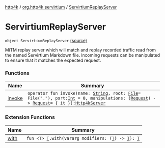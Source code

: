 [http4k](../../index.md) / [org.http4k.servirtium](../index.md) / [ServirtiumReplayServer](./index.md)

# ServirtiumReplayServer

`object ServirtiumReplayServer` [(source)](https://github.com/http4k/http4k/blob/master/http4k-testing-servirtium/src/main/kotlin/org/http4k/servirtium/ServirtiumReplayServer.kt#L16)

MiTM replay server which will match and replay recorded traffic read from the named Servirtium Markdown file.
Incoming requests can be manipulated to ensure that it matches the expected request.

### Functions

| Name | Summary |
|---|---|
| [invoke](invoke.md) | `operator fun invoke(name: `[`String`](https://kotlinlang.org/api/latest/jvm/stdlib/kotlin/-string/index.html)`, root: `[`File`](https://docs.oracle.com/javase/9/docs/api/java/io/File.html)` = File("."), port: `[`Int`](https://kotlinlang.org/api/latest/jvm/stdlib/kotlin/-int/index.html)` = 0, manipulations: (`[`Request`](../../org.http4k.core/-request/index.md)`) -> `[`Request`](../../org.http4k.core/-request/index.md)` = { it }): `[`Http4kServer`](../../org.http4k.server/-http4k-server/index.md) |

### Extension Functions

| Name | Summary |
|---|---|
| [with](../../org.http4k.core/with.md) | `fun <T> `[`T`](../../org.http4k.core/with.md#T)`.with(vararg modifiers: (`[`T`](../../org.http4k.core/with.md#T)`) -> `[`T`](../../org.http4k.core/with.md#T)`): `[`T`](../../org.http4k.core/with.md#T) |
